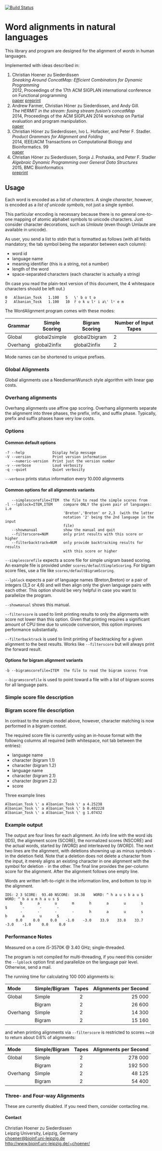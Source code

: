 [![Build Status](https://travis-ci.org/choener/WordAlignment.svg?branch=master)](https://travis-ci.org/choener/WordAlignment)

# Word alignments in natural languages

This library and program are designed for the alignment of *words* in human
languages.

Implemented with ideas described in:

1.  Christian Hoener zu Siederdissen  
    *Sneaking Around ConcatMap: Efficient Combinators for Dynamic Programming*  
    2012, Proceedings of the 17th ACM SIGPLAN international conference on Functional programming  
    [paper](http://doi.acm.org/10.1145/2364527.2364559) [preprint](http://www.tbi.univie.ac.at/newpapers/pdfs/TBI-p-2012-2.pdf)  
1.  Andrew Farmer, Christian Höner zu Siederdissen, and Andy Gill.  
    *The HERMIT in the stream: fusing stream fusion’s concatMap*  
    2014, Proceedings of the ACM SIGPLAN 2014 workshop on Partial evaluation and program manipulation.  
    [paper](http://dl.acm.org/citation.cfm?doid=2543728.2543736)  
1.  Christian Höner zu Siederdissen, Ivo L. Hofacker, and Peter F. Stadler.  
    *Product Grammars for Alignment and Folding*  
    2014, IEEE/ACM Transactions on Computational Biology and Bioinformatics. 99  
    [paper](http://ieeexplore.ieee.org/xpl/articleDetails.jsp?arnumber=6819790)  
1.  Christian Höner zu Siederdissen, Sonja J. Prohaska, and Peter F. Stadler  
    *Algebraic Dynamic Programming over General Data Structures*  
    2015, BMC Bioinformatics  
    [preprint](http://www.bioinf.uni-leipzig.de/Software/gADP/preprints/hoe-pro-2015.pdf)  



## Usage

Each word is encoded as a list of *characters*. A single *character*, however,
is encoded as a *list of unicode symbols*, not just a single symbol.

This particular encoding is necessary because there is no general one-to-one
mapping of atomic alphabet symbols to unicode characters. Just consider
character decorations, such as *Umlaute* (even though Umlaute are available in
unicode).

As user, you send a list to stdin that is formatted as follows (with all fields
mandatory; the tab symbol being the separator between each column):

* word id
* language name
* meaning identifier (this is a string, not a number)
* length of the word
* space-separated characters (each character is actually a string)

(In case you read the plain-text version of this document, the 4 whitespace
characters should be left out.)

    0	Albanian_Tosk	1.100	5	\' b o t ə
    2	Albanian_Tosk	1.100	10	r̃ o k u lʸ i a\' lʸ e m



The WordAlignment program comes with these modes:

| Grammar   | Simple Scoring  | Bigram Scoring  | Number of Input Tapes |
|-----------|-----------------|-----------------|-----------------------|
| Global    | global2simple   | global2bigram   | 2                     |
| Overhang  | global2infix    | global2infix    | 2                     |

Mode names can be shortened to unique prefixes.



### Global Alignments

Global alignments use a NeedlemanWunsch style algorithm with linear gap costs.



### Overhang alignments

Overhang alignments use affine gap scoring. Overhang alignments separate the
alignment into three phases, the prefix, infix, and suffix phase. Typically,
prefix and suffix phases have very low costs.



### Options

#### Common default options

    -? --help             Display help message
    -V --version          Print version information
       --numeric-version  Print just the version number
    -v --verbose          Loud verbosity
    -q --quiet            Quiet verbosity

```--verbose``` prints status information every 10.000 alignments



#### Common options for all alignments variants

       --simplescorefile=ITEM  the file to read the simple scores from
    -l --lpblock=ITEM,ITEM     compare ONLY the given pair of languages: i.e
                               'Breton','Breton' or 2,3  (with the latter
                               notation '2' being the 2nd language in the input
                               file)
       --showmanual            show the manual and quit
       --filterscore=NUM       only print results with this score or higher
       --filterbacktrack=NUM   only provide backtracking results for results
                               with this score or higher

```--simplescorefile``` expects a score file for simple unigram based scoring.
An example file is provided under ```scores/defaultSimpleScoring```. For bigram
score files, use a file like ```scores/defaultBigramScoring```.

```--lpblock``` expects a pair of language names (Breton,Breton) or a pair of
integers (3,3 or 4,6) and will then align only the given language pairs with
each other. This option should be very helpful in case you want to parallelize
the program.

```--showmanual``` shows this manual.

```--filterscore``` is used to limit printing results to only the alignments
with score not lower than this option. Given that printing requires a
significant amount of CPU time due to unicode conversion, this option improves
performance substantially.

```--filterbacktrack``` is used to limit printing of backtracking for a given
alignment to the best results. Works like ```--filterscore``` but will always
print the forward result.



#### Options for bigram alignment variants

    -b --bigramscorefile=ITEM  the file to read the bigram scores from

```--bigramscorefile``` is used to point toward a file with a list of bigram
scores for all language pairs.



### Simple score file description



### Bigram score file description

In contrast to the simple model above, however, character matching is now
performed in a bigram context.

The required score file is currently using an in-house format with the
following columns all required (with whitespace, not tab between the entries):

* language name
* character (bigram 1.1)
* character (bigram 1.2)
* language name
* character (bigram 2.1)
* character (bigram 2.2)
* score

Three example lines

    Albanian_Tosk \' a Albanian_Tosk \' a 4.25238
    Albanian_Tosk \' a Albanian_Tosk \' b 0.402228
    Albanian_Tosk \' a Albanian_Tosk \' g 1.07432



### Example output

The output are four lines for each alignment. An info line with the word ids
(IDS), the alignment score (SCORE), the normalized scores (NSCORE) and the
actual words, started by (WORD) and interleaved by (WORD). The next two lines
are the alignment, with deletions showning up as minus symbols ```-``` in the
deletion field. Note that a deletion does not delete a character from the
input, it merely aligns an existing character in one alignment with the symbol
for deletion ```-``` in the other. The final line provides the per-column score
for the alignment. After the alignment follows one empty line.

Words are written left-to-right in the information line, and bottom to top in
the alignment.

    IDS: 2 3 SCORE:  93.40 NSCORE:  10.38    WORD: ^ h a u s b a u $   WORD: ^ b a u m h a u s $
           b       a       u       m       h       a       u       s       $       -       -       -
           -       -       -       -       h       a       u       s       b       a       u       $
         0.0     0.0     0.0    -1.0    -3.0    33.9    33.8    33.7    -3.0    -1.0     0.0     0.0




### Performance Notes

Measured on a core i5-3570K @ 3.40 GHz; single-threaded.

The program is not compiled for multi-threading, if you need this consider the
```--lpblock``` option first and parallelize on the language pair level.
Otherwise, send a mail.

The running time for calculating 100 000 alignments is:

| Mode      | Simple/Bigram   | Tapes | Alignments per Second |
| :---      | :---            | :---: |                  ---: |
| Global    | Simple          | 2     | 25 000
|           | Bigram          | 2     | 26 600
| Overhang  | Simple          | 2     | 14 300
|           | Bigram          | 2     | 15 160

and when printing alignments via ```--filterscore``` is restricted to scores
```>=10``` to return about 0.6% of alignments:

| Mode      | Simple/Bigram   | Tapes | Alignments per Second |
| :---      | :---            | :---: |                  ---: |
| Global    | Simple          | 2     | 278 000
|           | Bigram          | 2     | 192 500
| Overhang  | Simple          | 2     |  48 125
|           | Bigram          | 2     |  54 400



### Three- and Four-way Alignments

These are currently disabled. If you need them, consider contacting me.



#### Contact

Christian Hoener zu Siederdissen  
Leipzig University, Leipzig, Germany  
choener@bioinf.uni-leipzig.de  
http://www.bioinf.uni-leipzig.de/~choener/  

